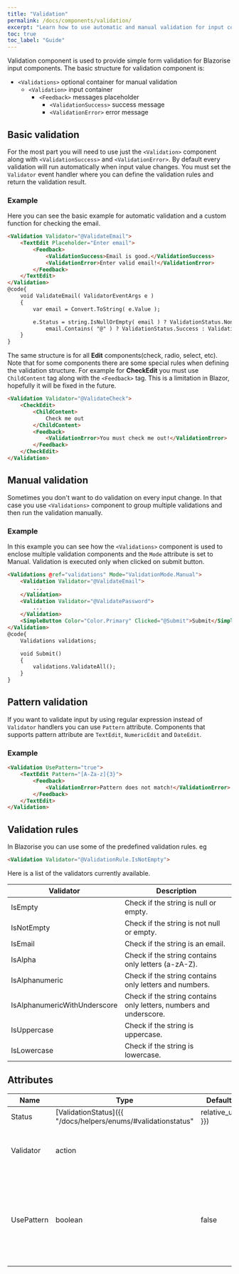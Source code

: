 ```yaml
---
title: "Validation"
permalink: /docs/components/validation/
excerpt: "Learn how to use automatic and manual validation for input components."
toc: true
toc_label: "Guide"
---
```


Validation component is used to provide simple form validation for Blazorise input components. The basic structure for validation component is:

- `<Validations>` optional container for manual validation
  - `<Validation>` input container
    - `<Feedback>` messages placeholder
      - `<ValidationSuccess>` success message
      - `<ValidationError>` error message

## Basic validation

For the most part you will need to use just the `<Validation>` component along with `<ValidationSuccess>` and `<ValidationError>`. By default every validation will run automatically when input value changes. You must set the `Validator` event handler where you can define the validation rules and return the validation result.

### Example

Here you can see the basic example for automatic validation and a custom function for checking the email.

```html
<Validation Validator="@ValidateEmail">
    <TextEdit Placeholder="Enter email">
        <Feedback>
            <ValidationSuccess>Email is good.</ValidationSuccess>
            <ValidationError>Enter valid email!</ValidationError>
        </Feedback>
    </TextEdit>
</Validation>
@code{
    void ValidateEmail( ValidatorEventArgs e )
    {
        var email = Convert.ToString( e.Value );

        e.Status = string.IsNullOrEmpty( email ) ? ValidationStatus.None :
            email.Contains( "@" ) ? ValidationStatus.Success : ValidationStatus.Error;
    }
}
```

The same structure is for all **Edit** components(check, radio, select, etc). Note that for some components there are some special rules when defining the validation structure. For example for **CheckEdit** you must use `ChildContent` tag along with the `<Feedback>` tag. This is a limitation in Blazor, hopefully it will be fixed in the future.

```html
<Validation Validator="@ValidateCheck">
    <CheckEdit>
        <ChildContent>
            Check me out
        </ChildContent>
        <Feedback>
            <ValidationError>You must check me out!</ValidationError>
        </Feedback>
    </CheckEdit>
</Validation>
```

## Manual validation

Sometimes you don't want to do validation on every input change. In that case you use `<Validations>` component to group multiple validations and then run the validation manually.

### Example

In this example you can see how the `<Validations>` component is used to enclose multiple validation components and the `Mode` attribute is set to Manual. Validation is executed only when clicked on submit button.

```html
<Validations @ref="validations" Mode="ValidationMode.Manual">
    <Validation Validator="@ValidateEmail">
        ...
    </Validation>
    <Validation Validator="@ValidatePassword">
        ...
    </Validation>
    <SimpleButton Color="Color.Primary" Clicked="@Submit">Submit</SimpleButton>
</Validation>
@code{
    Validations validations;

    void Submit()
    {
        validations.ValidateAll();
    }
}
```

## Pattern validation

If you want to validate input by using regular expression instead of `Validator` handlers you can use `Pattern` attribute. Components that supports pattern attribute are `TextEdit`, `NumericEdit` and `DateEdit`.

### Example

```html
<Validation UsePattern="true">
    <TextEdit Pattern="[A-Za-z]{3}">
        <Feedback>
            <ValidationError>Pattern does not match!</ValidationError>
        </Feedback>
    </TextEdit>
</Validation>
```

## Validation rules

In Blazorise you can use some of the predefined validation rules. eg

```html
<Validation Validator="@ValidationRule.IsNotEmpty">
```

Here is a list of the validators currently available.

| Validator                    | Description                                                        |
|------------------------------|--------------------------------------------------------------------|
| IsEmpty                      | Check if the string is null or empty.                              |
| IsNotEmpty                   | Check if the string is not null or empty.                          |
| IsEmail                      | Check if the string is an email.                                   |
| IsAlpha                      | Check if the string contains only letters (a-zA-Z).                |
| IsAlphanumeric               | Check if the string contains only letters and numbers.             |
| IsAlphanumericWithUnderscore | Check if the string contains only letters, numbers and underscore. |
| IsUppercase                  | Check if the string is uppercase.                                  |
| IsLowercase                  | Check if the string is lowercase.                                  |

## Attributes

| Name         | Type                                                                              | Default  | Description                                                                                |
|--------------|-----------------------------------------------------------------------------------|----------|--------------------------------------------------------------------------------------------|
| Status       | [ValidationStatus]({{ "/docs/helpers/enums/#validationstatus" | relative_url }})  | `None`   | Gets or sets the current validation status.                                                |
| Validator    | action                                                                            |          | Validates the input value after it has being changed.                                      |
| UsePattern   | boolean                                                                           | false    | Forces validation to use regex pattern matching instead of default validator handler.      |